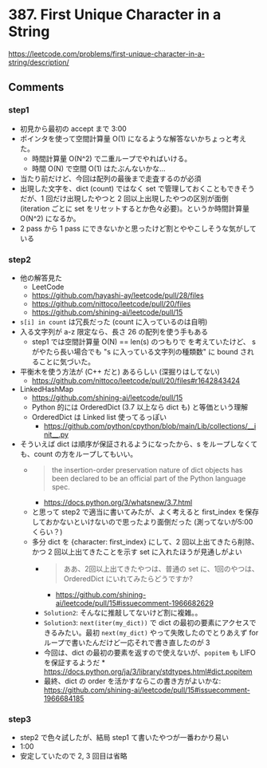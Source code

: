 # 387. First Unique Character in a String

https://leetcode.com/problems/first-unique-character-in-a-string/description/

## Comments

### step1

*   初見から最初の accept まで 3:00
*   ポインタを使って空間計算量 O(1) になるような解答ないかちょっと考えた。
    *   時間計算量 O(N^2) で二重ループでやればいける。
    *   時間 O(N) で空間 O(1) はたぶんないかな…
*   当たり前だけど、今回は配列の最後まで走査するのが必須
*   出現した文字を、dict (count) ではなく set で管理しておくこともできそうだが、1 回だけ出現したやつと 2 回以上出現したやつの区別が面倒 (iteration ごとに set をリセットするとか色々必要)。というか時間計算量 O(N^2) になるか。
*   2 pass から 1 pass にできないかと思ったけど割とややこしそうな気がしている

### step2

*   他の解答見た
    *   LeetCode
    *   https://github.com/hayashi-ay/leetcode/pull/28/files
    *   https://github.com/nittoco/leetcode/pull/20/files
    *   https://github.com/shining-ai/leetcode/pull/15
*   `s[i] in count` は冗長だった (count に入っているのは自明)
*   入る文字列が a-z 限定なら、長さ 26 の配列を使う手もある
    *   step1 では空間計算量 O(N) == len(s) のつもりで を考えていたけど、 s がやたら長い場合でも "s に入っている文字列の種類数" に bound  されることに気づいた。
*   平衡木を使う方法が (C++ だと) あるらしい (深掘りはしてない)
    *   https://github.com/nittoco/leetcode/pull/20/files#r1642843424
*   LinkedHashMap
    *   https://github.com/shining-ai/leetcode/pull/15
    *   Python 的には OrderedDict (3.7 以上なら dict も) と等価という理解
    *   OrderedDict は Linked list 使ってるっぽい
        *   https://github.com/python/cpython/blob/main/Lib/collections/__init__.py
*  そういえば dict は順序が保証されるようになったから、s をループしなくても、count の方をループしてもいい。
    *   > the insertion-order preservation nature of dict objects has been declared to be an official part of the Python language spec.
        *   https://docs.python.org/3/whatsnew/3.7.html
    *   と思って step2 で適当に書いてみたが、よく考えると first_index を保存しておかないといけないので思ったより面倒だった (測ってないが5:00 くらい？) 
    *   多分 dict を {character: first_index} にして、2 回以上出てきたら削除、かつ 2 回以上出てきたことを示す set に入れたほうが見通しがよい
        *   > ああ、2回以上出てきたやつは、普通の set に、1回のやつは、OrderedDict にいれてみたらどうですか?
            *   https://github.com/shining-ai/leetcode/pull/15#issuecomment-1966682629
        *   `Solution2`: そんなに推敲してないけど割に複雑。。
        *   `Solution3`: `next(iter(my_dict))` で dict の最初の要素にアクセスできるみたい。最初 `next(my_dict)` やって失敗したのでとりあえず for ループで書いたんだけど一応それで書き直したのが 3
        *    今回は、dict の最初の要素を返すので使えないが、`popitem` も LIFO を保証するようだ
            *    https://docs.python.org/ja/3/library/stdtypes.html#dict.popitem
        *   最終、dict の order を活かすならこの書き方がよいかな: https://github.com/shining-ai/leetcode/pull/15#issuecomment-1966684185

### step3

*   step2 で色々試したが、結局 step1 て書いたやつが一番わかり易い
*   1:00
*   安定していたので 2, 3 回目は省略
